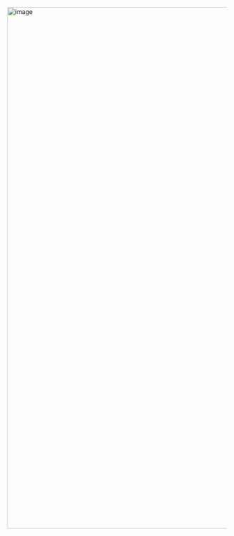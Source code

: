 <img width="1197" alt="image" src="https://github.com/user-attachments/assets/7a0f5883-f3ea-4855-9ec5-452df98ac73d" />

